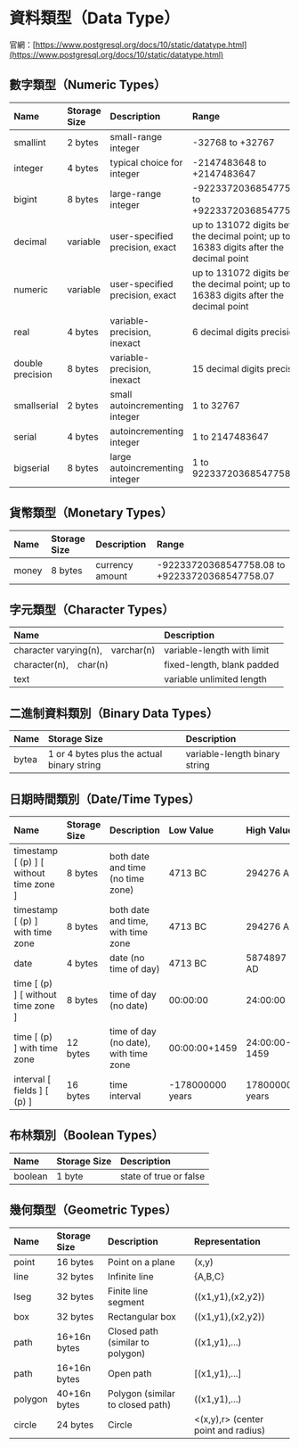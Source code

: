 # 資料類型（Data Type）

官網：[https://www.postgresql.org/docs/10/static/datatype.html](https://www.postgresql.org/docs/10/static/datatype.html)

## 數字類型（Numeric Types）

| Name | Storage Size | Description | Range |
| :--- | :--- | :--- | :--- |
| smallint | 2 bytes | small-range integer | -32768 to +32767 |
| integer | 4 bytes | typical choice for integer | -2147483648 to +2147483647 |
| bigint | 8 bytes | large-range integer | -9223372036854775808 to +9223372036854775807 |
| decimal | variable | user-specified precision, exact | up to 131072 digits before the decimal point; up to 16383 digits after the decimal point |
| numeric | variable | user-specified precision, exact | up to 131072 digits before the decimal point; up to 16383 digits after the decimal point |
| real | 4 bytes | variable-precision, inexact | 6 decimal digits precision |
| double precision | 8 bytes | variable-precision, inexact | 15 decimal digits precision |
| smallserial | 2 bytes | small autoincrementing integer | 1 to 32767 |
| serial | 4 bytes | autoincrementing integer | 1 to 2147483647 |
| bigserial | 8 bytes | large autoincrementing integer | 1 to 9223372036854775807 |

## 貨幣類型（Monetary Types）

| Name | Storage Size | Description | Range |
| :--- | :--- | :--- | :--- |
| money | 8 bytes | currency amount | -92233720368547758.08 to +92233720368547758.07 |

## 字元類型（Character Types）

| Name | Description |
| :--- | :--- |
| character varying\(n\),　varchar\(n\) | variable-length with limit |
| character\(n\),　char\(n\) | fixed-length, blank padded |
| text | variable unlimited length |

## 二進制資料類別（Binary Data Types）

| Name | Storage Size | Description |
| :--- | :--- | :--- |
| bytea | 1 or 4 bytes plus the actual binary string | variable-length binary string |

## 日期時間類別（Date/Time Types）

| Name | Storage Size | Description | Low Value | High Value | Resolution |
| :--- | :--- | :--- | :--- | :--- | :--- |
| timestamp \[ \(p\) \] \[ without time zone \] | 8 bytes | both date and time \(no time zone\) | 4713 BC | 294276 AD | 1 ms |
| timestamp \[ \(p\) \] with time zone | 8 bytes | both date and time, with time zone | 4713 BC | 294276 AD | 1 ms |
| date | 4 bytes | date \(no time of day\) | 4713 BC | 5874897 AD | 1 day |
| time \[ \(p\) \] \[ without time zone \] | 8 bytes | time of day \(no date\) | 00:00:00 | 24:00:00 | 1 ms |
| time \[ \(p\) \] with time zone | 12 bytes | time of day \(no date\), with time zone | 00:00:00+1459 | 24:00:00-1459 | 1 ms |
| interval \[ fields \] \[ \(p\) \] | 16 bytes | time interval | -178000000 years | 178000000 years | 1 ms |

## 布林類別（Boolean Types）

| Name | Storage Size | Description |
| :--- | :--- | :--- |
| boolean | 1 byte | state of true or false |

## 幾何類型（**Geometric Types）**

| Name | Storage Size | Description | Representation |
| :--- | :--- | :--- | :--- |
| point | 16 bytes | Point on a plane | \(x,y\) |
| line | 32 bytes | Infinite line | {A,B,C} |
| lseg | 32 bytes | Finite line segment | \(\(x1,y1\),\(x2,y2\)\) |
| box | 32 bytes | Rectangular box | \(\(x1,y1\),\(x2,y2\)\) |
| path | 16+16n bytes | Closed path \(similar to polygon\) | \(\(x1,y1\),...\) |
| path | 16+16n bytes | Open path | \[\(x1,y1\),...\] |
| polygon | 40+16n bytes | Polygon \(similar to closed path\) | \(\(x1,y1\),...\) |
| circle | 24 bytes | Circle | &lt;\(x,y\),r&gt; \(center point and radius\) |



